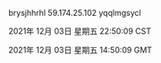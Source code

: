 brysjhhrhl 59.174.25.102 yqqlmgsycl

2021年 12月 03日 星期五 22:50:09 CST

2021年 12月 03日 星期五 14:50:09 GMT

